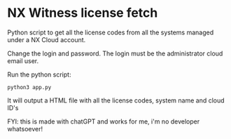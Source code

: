 # NX Witness license fetch

Python script to get all the license codes from all the systems managed under a NX Cloud account.

Change the login and password.
The login must be the administrator cloud email user.

Run the python script:
```
python3 app.py
```

It will output a HTML file with all the license codes, system name and cloud ID's


FYI: this is made with chatGPT and works for me, i'm no developer whatsoever!
